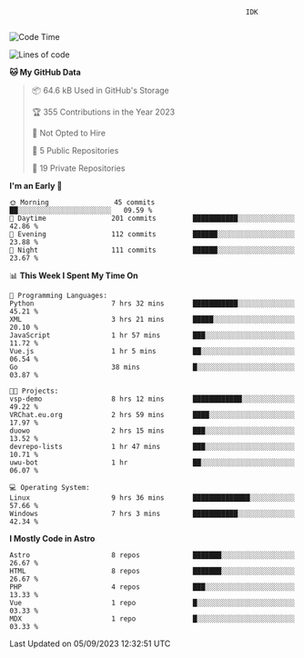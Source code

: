 ```text
                                                          IDK
                                       
```

<!--START_SECTION:waka-->
![Code Time](http://img.shields.io/badge/Code%20Time-33%20hrs-blue)

![Lines of code](https://img.shields.io/badge/From%20Hello%20World%20I%27ve%20Written-103.3%20thousand%20lines%20of%20code-blue)

**🐱 My GitHub Data** 

> 📦 64.6 kB Used in GitHub's Storage 
 > 
> 🏆 355 Contributions in the Year 2023
 > 
> 🚫 Not Opted to Hire
 > 
> 📜 5 Public Repositories 
 > 
> 🔑 19 Private Repositories 
 > 
**I'm an Early 🐤** 

```text
🌞 Morning                45 commits          ██░░░░░░░░░░░░░░░░░░░░░░░   09.59 % 
🌆 Daytime                201 commits         ███████████░░░░░░░░░░░░░░   42.86 % 
🌃 Evening                112 commits         ██████░░░░░░░░░░░░░░░░░░░   23.88 % 
🌙 Night                  111 commits         ██████░░░░░░░░░░░░░░░░░░░   23.67 % 
```


📊 **This Week I Spent My Time On** 

```text
💬 Programming Languages: 
Python                   7 hrs 32 mins       ███████████░░░░░░░░░░░░░░   45.21 % 
XML                      3 hrs 21 mins       █████░░░░░░░░░░░░░░░░░░░░   20.10 % 
JavaScript               1 hr 57 mins        ███░░░░░░░░░░░░░░░░░░░░░░   11.72 % 
Vue.js                   1 hr 5 mins         ██░░░░░░░░░░░░░░░░░░░░░░░   06.54 % 
Go                       38 mins             █░░░░░░░░░░░░░░░░░░░░░░░░   03.87 % 

🐱‍💻 Projects: 
vsp-demo                 8 hrs 12 mins       ████████████░░░░░░░░░░░░░   49.22 % 
VRChat.eu.org            2 hrs 59 mins       ████░░░░░░░░░░░░░░░░░░░░░   17.97 % 
duowo                    2 hrs 15 mins       ███░░░░░░░░░░░░░░░░░░░░░░   13.52 % 
devrepo-lists            1 hr 47 mins        ███░░░░░░░░░░░░░░░░░░░░░░   10.71 % 
uwu-bot                  1 hr                ██░░░░░░░░░░░░░░░░░░░░░░░   06.07 % 

💻 Operating System: 
Linux                    9 hrs 36 mins       ██████████████░░░░░░░░░░░   57.66 % 
Windows                  7 hrs 3 mins        ███████████░░░░░░░░░░░░░░   42.34 % 
```

**I Mostly Code in Astro** 

```text
Astro                    8 repos             ███████░░░░░░░░░░░░░░░░░░   26.67 % 
HTML                     8 repos             ███████░░░░░░░░░░░░░░░░░░   26.67 % 
PHP                      4 repos             ███░░░░░░░░░░░░░░░░░░░░░░   13.33 % 
Vue                      1 repo              █░░░░░░░░░░░░░░░░░░░░░░░░   03.33 % 
MDX                      1 repo              █░░░░░░░░░░░░░░░░░░░░░░░░   03.33 % 
```




 Last Updated on 05/09/2023 12:32:51 UTC
<!--END_SECTION:waka-->
